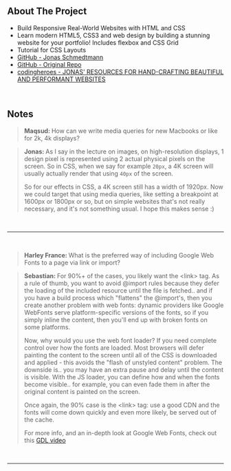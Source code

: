 ## About The Project

- Build Responsive Real-World Websites with HTML and CSS
- Learn modern HTML5, CSS3 and web design by building a stunning website for your portfolio! Includes flexbox and CSS Grid
- Tutorial for CSS Layouts
- [GitHub - Jonas Schmedtmann](https://github.com/jonasschmedtmann)
- [GitHub - Original Repo](https://github.com/jonasschmedtmann/html-css-course)
- [codingheroes - JONAS' RESOURCES FOR HAND-CRAFTING BEAUTIFUL AND PERFORMANT WEBSITES](https://codingheroes.io/resources/)

&nbsp;

## Notes

> <b>Maqsud: </b>How can we write media queries for new Macbooks or like for 2k, 4k displays?

> <b>Jonas: </b>As I say in the lecture on images, on high-resolution displays, 1 design pixel is represented using 2 actual physical pixels on the screen. So in CSS, when we say for example <code>20px</code>, a 4K screen will usually actually render that using <code>40px</code> of the screen.
>
> So for our effects in CSS, a 4K screen still has a width of 1920px. Now we could target that using media queries, like setting a breakpoint at 1600px or 1800px or so, but on simple websites that's not really necessary, and it's not something usual. I hope this makes sense :)

&nbsp;

---

&nbsp;

> <b>Harley France: </b>What is the preferred way of including Google Web Fonts to a page via link or import?

> <b>Sebastian: </b>For 90%+ of the cases, you likely want the &lt;link&gt; tag. As a rule of thumb, you want to avoid @import rules because they defer the loading of the included resource until the file is fetched.. and if you have a build process which "flattens" the @import's, then you create another problem with web fonts: dynamic providers like Google WebFonts serve platform-specific versions of the fonts, so if you simply inline the content, then you'll end up with broken fonts on some platforms.
>
> Now, why would you use the web font loader? If you need complete control over how the fonts are loaded. Most browsers will defer painting the content to the screen until all of the CSS is downloaded and applied - this avoids the "flash of unstyled content" problem. The downside is.. you may have an extra pause and delay until the content is visible. With the JS loader, you can define how and when the fonts become visible.. for example, you can even fade them in after the original content is painted on the screen.
>
> Once again, the 90% case is the &lt;link&gt; tag: use a good CDN and the fonts will come down quickly and even more likely, be served out of the cache.
>
> For more info, and an in-depth look at Google Web Fonts, check out this [GDL video](https://www.youtube.com/watch?v=sqesm0euf9M)

&nbsp;

---

&nbsp;

